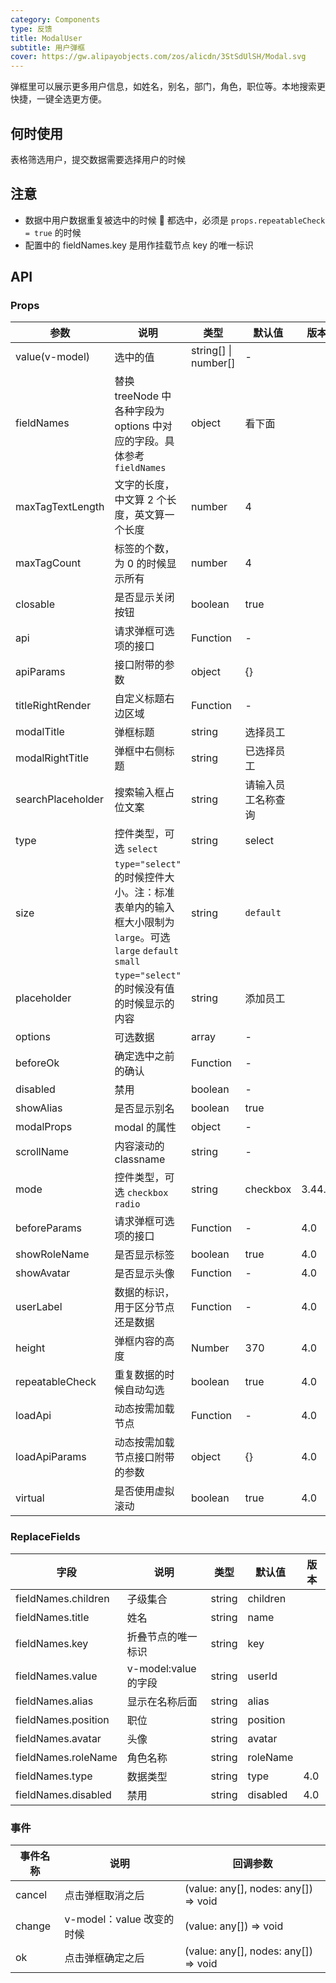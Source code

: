 ```yaml
---
category: Components
type: 反馈
title: ModalUser
subtitle: 用户弹框
cover: https://gw.alipayobjects.com/zos/alicdn/3StSdUlSH/Modal.svg
---
```


弹框里可以展示更多用户信息，如姓名，别名，部门，角色，职位等。本地搜索更快捷，一键全选更方便。

## 何时使用

表格筛选用户，提交数据需要选择用户的时候

## 注意

- 数据中用户数据重复被选中的时候  都选中，必须是 `props.repeatableCheck = true` 的时候
- 配置中的 fieldNames.key 是用作挂载节点 key 的唯一标识

## API

### Props

| 参数 | 说明 | 类型 | 默认值 | 版本 |
| --- | --- | --- | --- | --- |
| value(v-model) | 选中的值 | string[] \| number[] | - |  |
| fieldNames | 替换 treeNode 中 各种字段为 options 中对应的字段。具体参考`fieldNames` | object | 看下面 |  |
| maxTagTextLength | 文字的长度，中文算 2 个长度，英文算一个长度 | number | 4 |  |
| maxTagCount | 标签的个数，为 0 的时候显示所有 | number | 4 |  |
| closable | 是否显示关闭按钮 | boolean | true |  |
| api | 请求弹框可选项的接口 | Function | - |  |
| apiParams | 接口附带的参数 | object | {} |  |
| titleRightRender | 自定义标题右边区域 | Function | - |  |
| modalTitle | 弹框标题 | string | 选择员工 |  |
| modalRightTitle | 弹框中右侧标题 | string | 已选择员工 |  |
| searchPlaceholder | 搜索输入框占位文案 | string | 请输入员工名称查询 |  |
| type | 控件类型，可选 `select` | string | select |  |
| size | `type="select"` 的时候控件大小。注：标准表单内的输入框大小限制为 `large`。可选 `large` `default` `small` | string | `default` |  |
| placeholder | `type="select"` 的时候没有值的时候显示的内容 | string | 添加员工 |  |
| options | 可选数据 | array | - |  |
| beforeOk | 确定选中之前的确认 | Function | - |  |
| disabled | 禁用 | boolean | - |  |
| showAlias | 是否显示别名 | boolean | true |  |
| modalProps | modal 的属性 | object | - |  |
| scrollName | 内容滚动的 classname | string | - |  |
| mode | 控件类型，可选 `checkbox` `radio` | string | checkbox | 3.44.0 |
| beforeParams | 请求弹框可选项的接口 | Function | - | 4.0 |
| showRoleName | 是否显示标签 | boolean | true | 4.0 |
| showAvatar | 是否显示头像 | Function | - | 4.0 |
| userLabel | 数据的标识，用于区分节点还是数据 | Function | - | 4.0 |
| height | 弹框内容的高度 | Number | 370 | 4.0 |
| repeatableCheck | 重复数据的时候自动勾选 | boolean | true | 4.0 |
| loadApi | 动态按需加载节点 | Function | - | 4.0 |
| loadApiParams | 动态按需加载节点接口附带的参数 | object | {} | 4.0 |
| virtual | 是否使用虚拟滚动 | boolean | true | 4.0 |

### ReplaceFields

| 字段                | 说明                 | 类型   | 默认值   | 版本 |
| ------------------- | -------------------- | ------ | -------- | ---- |
| fieldNames.children | 子级集合             | string | children |      |
| fieldNames.title    | 姓名                 | string | name     |      |
| fieldNames.key      | 折叠节点的唯一标识   | string | key      |      |
| fieldNames.value    | v-model:value 的字段 | string | userId   |      |
| fieldNames.alias    | 显示在名称后面       | string | alias    |      |
| fieldNames.position | 职位                 | string | position |      |
| fieldNames.avatar   | 头像                 | string | avatar   |      |
| fieldNames.roleName | 角色名称             | string | roleName |      |
| fieldNames.type     | 数据类型             | string | type     | 4.0  |
| fieldNames.disabled | 禁用                 | string | disabled | 4.0  |

### 事件

| 事件名称 | 说明                      | 回调参数                             |
| -------- | ------------------------- | ------------------------------------ |
| cancel   | 点击弹框取消之后          | (value: any[], nodes: any[]) => void |
| change   | v-model：value 改变的时候 | (value: any[]) => void               |
| ok       | 点击弹框确定之后          | (value: any[], nodes: any[]) => void |
